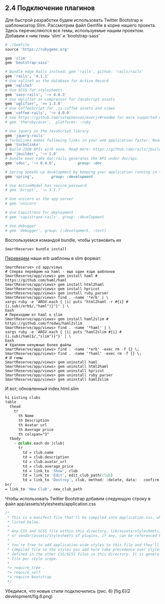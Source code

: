 ## 2.4 Подключение плагинов
Для быстрой разработки будем использовать Twitter Bootstrap и шаблонизатор Slim.
Рассмотрим файл Gemfile в корне нашего проекта. Здесь перечисляются все гемы, используемые нашим проектом. Добавим к ним гемы 'slim' и 'bootstrap-sass'
```ruby
# ./Gemfile
source 'https://rubygems.org'

gem 'slim'
gem 'bootstrap-sass'

# Bundle edge Rails instead: gem 'rails', github: 'rails/rails'
gem 'rails', '4.1.1'
# Use sqlite3 as the database for Active Record
gem 'sqlite3'
# Use SCSS for stylesheets
gem 'sass-rails', '~> 4.0.3'
# Use Uglifier as compressor for JavaScript assets
gem 'uglifier', '>= 1.3.0'
# Use CoffeeScript for .js.coffee assets and views
gem 'coffee-rails', '~> 4.0.0'
# See https://github.com/sstephenson/execjs#readme for more supported runtimes
# gem 'therubyracer',  platforms: :ruby

# Use jquery as the JavaScript library
gem 'jquery-rails'
# Turbolinks makes following links in your web application faster. Read more: https://github.com/rails/turbolinks
gem 'turbolinks'
# Build JSON APIs with ease. Read more: https://github.com/rails/jbuilder
gem 'jbuilder', '~> 2.0'
# bundle exec rake doc:rails generates the API under doc/api.
gem 'sdoc', '~> 0.4.0',          group: :doc

# Spring speeds up development by keeping your application running in the background. Read more: https://github.com/rails/spring
gem 'spring',        group: :development

# Use ActiveModel has_secure_password
# gem 'bcrypt', '~> 3.1.7'

# Use unicorn as the app server
# gem 'unicorn'

# Use Capistrano for deployment
# gem 'capistrano-rails', group: :development

# Use debugger
# gem 'debugger', group: [:development, :test]
```
Воспользуемся командой bundle, чтобы установить их
```
SmartReserve> bundle install
```
[Переведем](http://stackoverflow.com/questions/10347572/convert-erb-template-to-slim) наши erb шаблоны в slim формат:
```shell
SmartReserve> cd app/views
# Сперва перейдем на haml - еще один язык шаблонов
SmartReserve/app/views> gem install haml # https://github.com/haml/haml
SmartReserve/app/views> gem install html2haml
SmartReserve/app/views> gem install hpricot
SmartReserve/app/views> gem install ruby_parser
SmartReserve/app/views> find . -name '*erb' | \
xargs ruby -e 'ARGV.each { |i| puts "html2haml -r #{i} #{i.sub(/erb$/,"haml")}"}' | \
bash
# Переходим от haml к slim
SmartReserve/app/views> gem install haml2slim # https://github.com/fredwu/haml2slim
SmartReserve/app/views> find . -name '*haml' | \
xargs ruby -e 'ARGV.each { |i| puts "haml2slim #{i} #{i.sub(/haml$/,"slim")}"}' | \
bash
# Удаляем ненужные более файлы
SmartReserve/app/views> find . -name '*erb' -exec rm -f {} \;
SmartReserve/app/views> find . -name '*haml' -exec rm -f {} \;
# И гемы
SmartReserve/app/views> gem uninstall haml
SmartReserve/app/views> gem uninstall html2haml
SmartReserve/app/views> gem uninstall hpricot
SmartReserve/app/views> gem uninstall ruby_parser
SmartReserve/app/views> gem uninstall haml2slim
```
И вот, обновленный index.html.slim
```css
h1 Listing clubs
table
  thead
    tr
      th Name
      th Description
      th Avatar url
      th Average price
      th colspan="3" 
  tbody
    - @clubs.each do |club|
      tr
        td = club.name
        td = club.description
        td = club.avatar_url
        td = club.average_price
        td = link_to 'Show', club
        td = link_to 'Edit', edit_club_path(club)
        td = link_to 'Destroy', club, method: :delete, data:   confirm: 'Are you sure?'  
br/
= link_to 'New Club', new_club_path
```
Чтобы использовать Twitter Bootstrap добавим следующую строку в файл app/assets/stylesheets/application.css
```css
/*
 * This is a manifest file that'll be compiled into application.css, which will include all the files
 * listed below.
 *
 * Any CSS and SCSS file within this directory, lib/assets/stylesheets, vendor/assets/stylesheets,
 * or vendor/assets/stylesheets of plugins, if any, can be referenced here using a relative path.
 *
 * You're free to add application-wide styles to this file and they'll appear at the bottom of the
 * compiled file so the styles you add here take precedence over styles defined in any styles
 * defined in the other CSS/SCSS files in this directory. It is generally better to create a new
 * file per style scope.
 *
 *= require_tree .
 *= require_self
 *= require bootstrap
 */
```
Убедимся, что новые стили подключились (рис. 6)
[fig.6](2 development/fig.6.png)